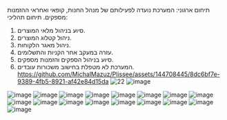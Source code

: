 תיחום ארגוני:
המערכת נועדה לפעילותם של מנהל החנות, קופאי ואחראי ההזמנות מספקים.
תיחום תהליכי:
1.	סיוע בניהול מלאי המוצרים.
2.	ניהול קטלוג המוצרים.
3.	ניהול מאגר הלקוחות.
4.	עזרה במעקב אחר הקניות והתשלומים.
5.	סיוע בניהול הספקים והזמנות מספקים.
6.	המערכת לא מטפלת בחישוב משכורות עובדים.
https://github.com/MichalMazuz/Plissee/assets/144708445/8dc6bf7e-9389-4fb5-8921-af42e84d15da
![22](https://github.com/MichalMazuz/Plissee/assets/144708445/0d561b9e-29e9-441a-9acd-2e6159910b95)
![image](https://github.com/MichalMazuz/Plissee/assets/144708445/fbf33ef4-771f-4e35-be1f-1fc0e9be6fec)


![image](https://github.com/MichalMazuz/Plissee/assets/144708445/a54ed456-70f8-4551-9685-f7e7f7af9b14)
![image](https://github.com/MichalMazuz/Plissee/assets/144708445/2005f83b-5977-4ec6-854e-2700ce59f84b)
![image](https://github.com/MichalMazuz/Plissee/assets/144708445/6e541fe2-05a8-4208-a501-600a867bbc20)
![image](https://github.com/MichalMazuz/Plissee/assets/144708445/8e76a770-123b-4cd1-a466-025b4eea6db4)
![image](https://github.com/MichalMazuz/Plissee/assets/144708445/69b4cfc4-040e-4bf9-a43f-41cb4e37051d)
![image](https://github.com/MichalMazuz/Plissee/assets/144708445/243f7100-1beb-42d7-a690-dd0d0cf08eb4)
![image](https://github.com/MichalMazuz/Plissee/assets/144708445/41439fce-f0ea-4371-8164-7bfb17d1310d)
![image](https://github.com/MichalMazuz/Plissee/assets/144708445/a82a2c4b-3d8f-4eae-9e6f-025ed7bf4466)
![image](https://github.com/MichalMazuz/Plissee/assets/144708445/8946dc8e-b596-450e-8915-d790f6204cde)
![image](https://github.com/MichalMazuz/Plissee/assets/144708445/7cf5a17c-aca0-4177-a11b-cad971d904a5)
![image](https://github.com/MichalMazuz/Plissee/assets/144708445/019c23ca-0fc3-498a-9be8-36564467beb4)
![image](https://github.com/MichalMazuz/Plissee/assets/144708445/59117e8c-634d-4631-ba65-97768b01ec0e)
![image](https://github.com/MichalMazuz/Plissee/assets/144708445/e0062abd-2df8-4cc1-8084-838e064e658a)
![image](https://github.com/MichalMazuz/Plissee/assets/144708445/53b5baa4-d2bc-478c-b557-b9fa13e65503)
![image](https://github.com/MichalMazuz/Plissee/assets/144708445/6ab6ad9a-208c-466b-91fd-3d691ac227d6)
![image](https://github.com/MichalMazuz/Plissee/assets/144708445/22bd4539-2d3e-4924-b63f-27aa29ccbd50)
![image](https://github.com/MichalMazuz/Plissee/assets/144708445/853b8348-f30d-4f6d-ac36-42c6407c2770)














